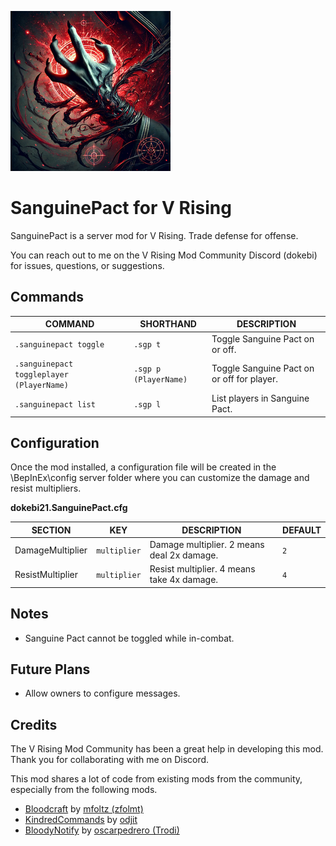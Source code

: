 ![](icon.png)
# SanguinePact for V Rising

SanguinePact is a server mod for V Rising. Trade defense for offense.

You can reach out to me on the V Rising Mod Community Discord (dokebi) for issues, questions, or suggestions.

## Commands
| COMMAND | SHORTHAND             | DESCRIPTION |
|---------|-----------------------|-------------|
| `.sanguinepact toggle` | `.sgp t`              | Toggle Sanguine Pact on or off. |
| `.sanguinepact toggleplayer (PlayerName)` | `.sgp p (PlayerName)` | Toggle Sanguine Pact on or off for player. |
| `.sanguinepact list` | `.sgp l`              | List players in Sanguine Pact. |

## Configuration

Once the mod installed, a configuration file will be created in the \BepInEx\config server folder where you can customize the damage and resist multipliers.

**dokebi21.SanguinePact.cfg**

| SECTION          | KEY        | DESCRIPTION                              | DEFAULT |
|------------------|------------|------------------------------------------|---------|
| DamageMultiplier | `multiplier` | Damage multiplier. 2 means deal 2x damage. | `2`       |
| ResistMultiplier | `multiplier` | Resist multiplier. 4 means take 4x damage. | `4`       |

## Notes

- Sanguine Pact cannot be toggled while in-combat.

## Future Plans

- Allow owners to configure messages.

## Credits

The V Rising Mod Community has been a great help in developing this mod. Thank you for collaborating with me on Discord.

This mod shares a lot of code from existing mods from the community, especially from the following mods.

- [Bloodcraft](https://github.com/mfoltz/Bloodcraft) by [mfoltz (zfolmt)](https://github.com/mfoltz)
- [KindredCommands](https://github.com/Odjit/KindredCommands) by [odjit](https://github.com/Odjit)
- [BloodyNotify](https://github.com/oscarpedrero/BloodyNotify) by [oscarpedrero (Trodi)](https://github.com/oscarpedrero)
